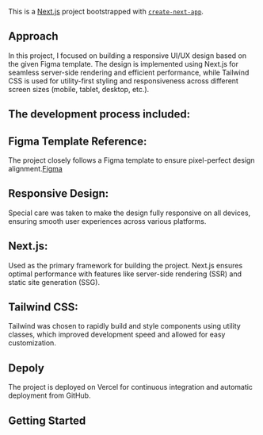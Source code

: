 This is a [Next.js](https://nextjs.org) project bootstrapped with [`create-next-app`](https://nextjs.org/docs/app/api-reference/cli/create-next-app).

## Approach
In this project, I focused on building a responsive UI/UX design based on the given Figma template. The design is implemented using Next.js for seamless server-side rendering and efficient performance, while Tailwind CSS is used for utility-first styling and responsiveness across different screen sizes (mobile, tablet, desktop, etc.).

## The development process included:

## Figma Template Reference: 
The project closely follows a Figma template to ensure pixel-perfect design alignment.[Figma](https://www.figma.com/design/zcuvkUTQoPsYnyvLvOL49Q/Ecommerce-Desktop-Website.-(Community)?node-id=0-1&p=f&t=vvGns87aUxs9Nd6J-0)
## Responsive Design: 
Special care was taken to make the design fully responsive on all devices, ensuring smooth user experiences across various platforms.
## Next.js: 
Used as the primary framework for building the project. Next.js ensures optimal performance with features like server-side rendering (SSR) and static site generation (SSG).
## Tailwind CSS: 
Tailwind was chosen to rapidly build and style components using utility classes, which improved development speed and allowed for easy customization.

## Depoly
The project is deployed on Vercel for continuous integration and automatic deployment from GitHub.


## Getting Started